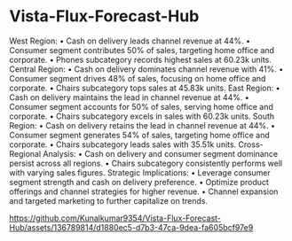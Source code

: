 # Vista-Flux-Forecast-Hub
West Region:
•	Cash on delivery leads channel revenue at 44%.
•	Consumer segment contributes 50% of sales, targeting home office and corporate.
•	Phones subcategory records highest sales at 60.23k units.
Central Region:
•	Cash on delivery dominates channel revenue with 41%.
•	Consumer segment drives 48% of sales, focusing on home office and corporate.
•	Chairs subcategory tops sales at 45.83k units.
East Region:
•	Cash on delivery maintains the lead in channel revenue at 44%.
•	Consumer segment accounts for 50% of sales, serving home office and corporate.
•	Chairs subcategory excels in sales with 60.23k units.
South Region:
•	Cash on delivery retains the lead in channel revenue at 44%.
•	Consumer segment generates 54% of sales, targeting home office and corporate.
•	Chairs subcategory leads sales with 35.51k units.
Cross-Regional Analysis:
•	Cash on delivery and consumer segment dominance persist across all regions.
•	Chairs subcategory consistently performs well with varying sales figures.
Strategic Implications:
•	Leverage consumer segment strength and cash on delivery preference.
•	Optimize product offerings and channel strategies for higher revenue.
•	Channel expansion and targeted marketing to further capitalize on trends.







https://github.com/Kunalkumar9354/Vista-Flux-Forecast-Hub/assets/136789814/d1880ec5-d7b3-47ca-9dea-fa605bcf97e9







